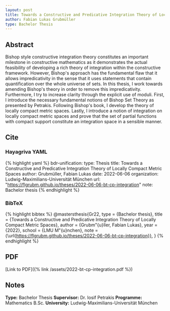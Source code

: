 ```yaml
---
layout: post
title: Towards a Constructive and Predicative Integration Theory of Locally Compact Metric Spaces
author: Fabian Lukas Grubmüller
type: Bachelor Thesis
---
```


## Abstract

Bishop style constructive integration theory constitutes an important milestone in constructive mathematics as it demonstrates the actual feasibility of developing a rich theory of integration within the constructive framework. However, Bishop's approach has the fundamental flaw that it allows impredicativity in the sense that it uses statements that contain quantification over the whole universe of sets. In this thesis, I work towards amending Bishop's theory in order to remove this impredicativity. Furthermore, I try to increase clarity through the explicit use of moduli. First, I introduce the necessary fundamental notions of Bishop Set Theory as presented by Petrakis. Following Bishop's book, I develop the theory of locally compact metric spaces. Lastly, I introduce a notion of integration on locally compact metric spaces and prove that the set of partial functions with compact support constitute an integration space in a sensible manner.

## Cite

### Hayagriva YAML

{% highlight yaml %}
bdr-unification:
  type: Thesis
  title: Towards a Constructive and Predicative Integration Theory of Locally Compact Metric Spaces
  author: Grubmüller, Fabian Lukas
  date: 2022-06-06
  organization: Ludwig-Maximilians-Universität München
  url: "https://flgrubm.github.io/theses/2022-06-06-bt-cp-integration"
  note: Bachelor thesis
{% endhighlight %}

### BibTeX

{% highlight bibtex %}
@mastersthesis{Gr22,
    type = {Bachelor thesis},
    title = {Towards a Constructive and Predicative Integration Theory of Locally Compact Metric Spaces},
    author = {Grubm\"{u}ller, Fabian Lukas},
    year = {2022},
    school = {LMU M\"{u}nchen},
    note = {\url{https://flgrubm.github.io/theses/2022-06-06-bt-cp-integration}},
}
{% endhighlight %}

## PDF

[Link to PDF]({% link /assets/2022-bt-cp-integration.pdf %})

## Notes

**Type:** Bachelor Thesis
**Supervisor:** Dr. Iosif Petrakis
**Programme:** Mathematics B.Sc.
**University:** Ludwig-Maximilians-Universität München
